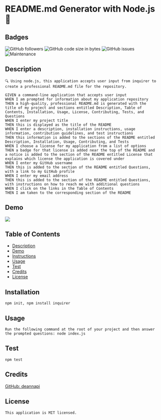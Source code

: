 # README.md Generator with Node.js 👋
    
  ## Badges
  ![GitHub followers](https://img.shields.io/github/followers/deannapi?style=social)
  ![GitHub code size in bytes](https://img.shields.io/github/languages/code-size/deannapi/README-generator)
  ![GitHub issues](https://img.shields.io/github/issues/deannapi/README-generator)
  ![Maintenance](https://img.shields.io/badge/Maintained%3F-yes-green.svg)
  

  ## Description
    🔍 Using node.js, this application accepts user input from inquirer to create a professional README.md file for the repository.

    GIVEN a command-line application that accepts user input
    WHEN I am prompted for information about my application repository
    THEN a high-quality, professional README.md is generated with the title of my project and sections entitled Description, Table of Contents, Installation, Usage, License, Contributing, Tests, and Questions
    WHEN I enter my project title
    THEN this is displayed as the title of the README
    WHEN I enter a description, installation instructions, usage information, contribution guidelines, and test instructions
    THEN this information is added to the sections of the README entitled Description, Installation, Usage, Contributing, and Tests
    WHEN I choose a license for my application from a list of options
    THEN a badge for that license is added near the top of the README and a notice is added to the section of the README entitled License that explains which license the application is covered under
    WHEN I enter my GitHub username
    THEN this is added to the section of the README entitled Questions, with a link to my GitHub profile
    WHEN I enter my email address
    THEN this is added to the section of the README entitled Questions, with instructions on how to reach me with additional questions
    WHEN I click on the links in the Table of Contents
    THEN I am taken to the corresponding section of the README

  ## Demo
  ![](readme-gen-gif.gif)

  ## Table of Contents
  * [Description](#description)
  * [Demo](#demo)
  * [Instructions](#instructions)
  * [Usage](#usage)
  * [Test](#test)
  * [Credits](#credits)
  * [License](#license)
    
  ## Installation
    npm init, npm install inquirer

  ## Usage
    Run the following command at the root of your project and then answer the prompted questions: node index.js

  ## Test
    npm test

  ## Credits
  [GitHub: deannapi](https://github.com/deannapi)

  ## License
    This application is MIT licensed.

